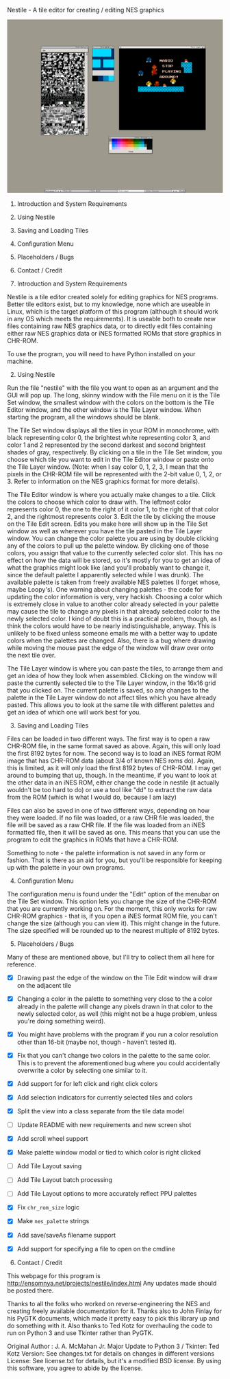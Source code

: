 Nestile - A tile editor for creating / editing NES graphics

![Screenshot](./screenshot.png)

1. Introduction and System Requirements
2. Using Nestile
3. Saving and Loading Tiles
4. Configuration Menu
5. Placeholders / Bugs
6. Contact / Credit



1. Introduction and System Requirements

Nestile is a tile editor created solely for editing graphics for NES programs.
Better tile editors exist, but to my knowledge, none which are useable in
Linux, which is the target platform of this program (although it should work
in any OS which meets the requirements). It is useable both to create new
files containing raw NES graphics data, or to directly edit files containing
either raw NES graphics data or iNES formatted ROMs that store graphics in
CHR-ROM.

To use the program, you will need to have Python installed on
your machine.



2. Using Nestile

Run the file "nestile" with the file you want to open as an argument and
the GUI will pop up. The long, skinny window with the File menu on it is the
Tile Set window, the smallest window with the colors on the bottom is the Tile
Editor window, and the other window is the Tile Layer window. When starting
the program, all the windows should be blank.

The Tile Set window displays all the tiles in your ROM in monochrome, with
black representing color 0, the brightest white representing color 3, and
color 1 and 2 represented by the second darkest and second brightest shades
of gray, respectively. By clicking on a tile in the Tile Set window, you
choose which tile you want to edit in the Tile Editor window or paste onto the
Tile Layer window. (Note: when I say color 0, 1, 2, 3, I mean that the pixels in
the CHR-ROM file will be represented with the 2-bit value 0, 1, 2, or 3.
Refer to information on the NES graphics format for more details).

The Tile Editor window is where you actually make changes to a tile. Click the
colors to choose which color to draw with. The leftmost color represents color
0, the one to the right of it color 1, to the right of that color 2, and the
rightmost represents color 3. Edit the tile by clicking the mouse on the Tile
Edit screen. Edits you make here will show up in the Tile Set window as well
as wherever you have the tile pasted in the Tile Layer window. You can change
the color palette you are using by double clicking any of the colors to pull
up the palette window. By clicking one of those colors, you assign that value
to the currently selected color slot. This has no effect on how the data will
be stored, so it's mostly for you to get an idea of what the graphics might
look like (and you'll probably want to change it, since the default palette I
apparently selected while I was drunk). The available palette is taken from
freely available NES palettes (I forget whose, maybe Loopy's). One warning about
changing palettes - the code for updating the color information is very, very
hackish. Choosing a color which is extremely close in value to another color
already selected in your palette may cause the tile to change any pixels in that
already selected color to the newly selected color. I kind of doubt this is a
practical problem, though, as I think the colors would have to be nearly
indistinguishable, anyway. This is unlikely to be fixed unless someone emails
me with a better way to update colors when the palettes are changed. Also, there
is a bug where drawing while moving the mouse past the edge of the window will
draw over onto the next tile over.

The Tile Layer window is where you can paste the tiles, to arrange them and
get an idea of how they look when assembled. Clicking on the window will paste
the currently selected tile to the Tile Layer window, in the 16x16 grid that you
clicked on. The current palette is saved, so any changes to the palette in the
Tile Layer window do not affect tiles which you have already pasted. This allows
you to look at the same tile with different palettes and get an idea of which
one will work best for you.


3. Saving and Loading Tiles

Files can be loaded in two different ways. The first way is to open a raw
CHR-ROM file, in the same format saved as above. Again, this will only load the
first 8192 bytes for now. The second way is to load an iNES format ROM image
that has CHR-ROM data (about 3/4 of known NES roms do). Again, this is limited,
as it will only load the first 8192 bytes of CHR-ROM. I may get around to
bumping that up, though. In the meantime, if you want to look at the other data
in an iNES ROM, either change the code in nestile (it actually wouldn't be too
hard to do) or use a tool like "dd" to extract the raw data from the ROM (which
is what I would do, because I am lazy)

Files can also be saved in one of two different ways, depending on how they
were loaded. If no file was loaded, or a raw CHR file was loaded, the file
will be saved as a raw CHR file. If the file was loaded from an iNES formatted
file, then it will be saved as one. This means that you can use the program
to edit the graphics in ROMs that have a CHR-ROM.

Something to note - the palette information is not saved in any form or
fashion. That is there as an aid for you, but you'll be responsible for keeping
up with the palette in your own programs.


4. Configuration Menu

The configuration menu is found under the "Edit" option of the menubar on the
Tile Set window. This option lets you change the size of the CHR-ROM that you
are currently working on. For the moment, this only works for raw CHR-ROM
graphics - that is, if you open a iNES format ROM file, you can't change the
size (although you can view it). This might change in the future. The size
specified will be rounded up to the nearest multiple of 8192 bytes.


5. Placeholders / Bugs

Many of these are mentioned above, but I'll try to collect them all here for
reference.

- [x] Drawing past the edge of the window on the Tile Edit window will draw on the
  adjacent tile

- [x] Changing a color in the palette to something very close to the a color already
  in the palette will change any pixels drawn in that color to the newly
  selected color, as well (this might not be a huge problem, unless you're doing
  something weird).

- [x] You might have problems with the program if you run a color resolution other
  than 16-bit (maybe not, though - haven't tested it).

- [x] Fix that you can't change two colors in the palette to the same color. This is to
  prevent the aforementioned bug where you could accidentally overwrite a color
  by selecting one similar to it.

- [x] Add support for for left click and right click colors

- [x] Add selection indicators for currently selected tiles and colors

- [x] Split the view into a class separate from the tile data model

- [ ] Update README with new requirements and new screen shot

- [x] Add scroll wheel support

- [x] Make palette window modal or tied to which color is right clicked

- [ ] Add Tile Layout saving

- [ ] Add Tile Layout batch processing

- [ ] Add Tile Layout options to more accurately reflect PPU palettes

- [x] Fix `chr_rom_size` logic

- [x] Make `nes_palette` strings

- [x] Add save/saveAs filename support

- [x] Add support for specifying a file to open on the cmdline

6. Contact / Credit

This webpage for this program is http://ensomnya.net/projects/nestile/index.html
Any updates made should be posted there.

Thanks to all the folks who worked on reverse-engineering the NES and creating
freely available documentation for it. Thanks also to John Finlay for his
PyGTK documents, which made it pretty easy to pick this library up and do
something with it. Also thanks to Ted Kotz for overhauling the code to run on
Python 3 and use Tkinter rather than PyGTK. 

Original Author : J. A. McMahan Jr.
Major Update to Python 3 / Tkinter: Ted Kotz
Version: See changes.txt for details on changes in different versions
License: See license.txt for details, but it's a modified BSD license. By
         using this software, you agree to abide by the license.

